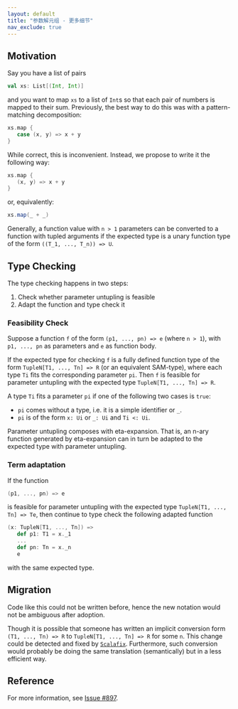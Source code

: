```yaml
---
layout: default
title: "参数解元组 - 更多细节"
nav_exclude: true
---
```


## Motivation

Say you have a list of pairs

```scala
val xs: List[(Int, Int)]
```

and you want to map `xs` to a list of `Int`s so that each pair of numbers is mapped to their sum.
Previously, the best way to do this was with a pattern-matching decomposition:

```scala
xs.map {
   case (x, y) => x + y
}
```
While correct, this is inconvenient. Instead, we propose to write it the following way:

```scala
xs.map {
   (x, y) => x + y
}
```

or, equivalently:

```scala
xs.map(_ + _)
```

Generally, a function value with `n > 1` parameters can be converted to a function with tupled arguments if the expected type is a unary function type of the form `((T_1, ..., T_n)) => U`.

## Type Checking

The type checking happens in two steps:

1. Check whether parameter untupling is feasible
2. Adapt the function and type check it

### Feasibility Check

Suppose a function `f` of the form `(p1, ..., pn) => e` (where `n > 1`), with `p1, ..., pn` as parameters and `e` as function body.

If the expected type for checking `f` is a fully defined function type of the form `TupleN[T1, ..., Tn] => R` (or an equivalent SAM-type), where each type `Ti` fits the corresponding parameter `pi`. Then `f` is feasible for parameter untupling with the expected type `TupleN[T1, ..., Tn] => R`.

A type `Ti` fits a parameter `pi` if one of the following two cases is `true`:

* `pi` comes without a type, i.e. it is a simple identifier or `_`.
* `pi` is of the form `x: Ui` or `_: Ui` and `Ti <: Ui`.

Parameter untupling composes with eta-expansion. That is, an n-ary function generated by eta-expansion can in turn be adapted to the expected type with parameter untupling.

### Term adaptation

If the function

```scala
(p1, ..., pn) => e
```

is feasible for parameter untupling with the expected type `TupleN[T1, ..., Tn] => Te`, then continue to type check the following adapted function

```scala
(x: TupleN[T1, ..., Tn]) =>
   def p1: T1 = x._1
   ...
   def pn: Tn = x._n
   e
```

with the same expected type.
## Migration

Code like this could not be written before, hence the new notation would not be ambiguous after adoption.

Though it is possible that someone has written an implicit conversion form `(T1, ..., Tn) => R` to `TupleN[T1, ..., Tn] => R`
for some `n`. This change could be detected and fixed by [`Scalafix`](https://scalacenter.github.io/scalafix/). Furthermore, such conversion would probably
be doing the same translation (semantically) but in a less efficient way.

## Reference

For more information, see [Issue #897](https://github.com/lampepfl/dotty/issues/897).
